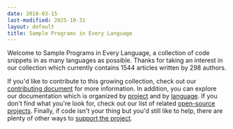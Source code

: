 ```yaml
---
date: 2018-03-15
last-modified: 2025-10-31
layout: default
title: Sample Programs in Every Language
---
```


Welcome to Sample Programs in Every Language, a collection of code snippets in as many languages as possible. Thanks for taking an interest in our collection which currently contains 1544 articles written by 298 authors.

If you'd like to contribute to this growing collection, check out our [contributing document](https://github.com/TheRenegadeCoder/sample-programs/blob/master/.github/CONTRIBUTING.md) for more information. In addition, you can explore our documentation which is organized by [project](/projects) and by [language](/languages). If you don't find what you're look for, check out our list of related [open-source projects](/related). Finally, if code isn't your thing but you'd still like to help, there are plenty of other ways to [support the project](https://therenegadecoder.com/updates/5-ways-you-can-support-the-renegade-coder/).